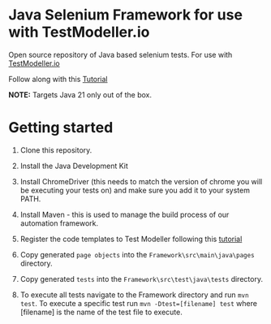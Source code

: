 # Java Selenium Framework for use with TestModeller.io
Open source repository of Java based selenium tests. For use with [TestModeller.io](http://www.testmodeller.io)

Follow along with this [Tutorial](https://testmodeller.io/tutorials/selenium-java/)

**NOTE:** Targets Java 21 only out of the box.

# Getting started
1. Clone this repository.

2. Install the Java Development Kit
3. Install ChromeDriver (this needs to match the version of chrome you will be executing your tests on) and make sure you add it to your system PATH.
4. Install Maven - this is used to manage the build process of our automation framework.

5. Register the code templates to Test Modeller following this [tutorial](https://curiositysoftware.ie/Resources/tutorials/ConfigureTMFramework.mp4)
6. Copy generated `page objects` into the `Framework\src\main\java\pages` directory. 
7. Copy generated `tests` into the `Framework\src\test\java\tests` directory.

8. To execute all tests navigate to the Framework directory and run `mvn test`. To execute a specific test run `mvn -Dtest=[filename] test` where [filename] is the name of the test file to execute.

